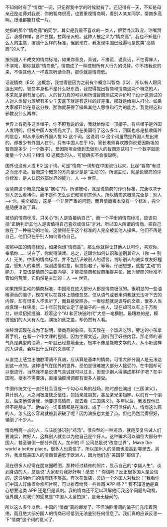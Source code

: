 不知何时有了“情商”一词，只记得我中学的时候就有了。还记得有一天，不知是母亲还是老师对我说，你的智商很高，也要重视情商啊，看别人某某同学，情商多高啊，跟谁都能打成一片。

她指的那个“情商高”的同学，其实是我最不喜欢的一类人，很爱哗众取宠，油嘴滑舌，装模作样，各种显摆，拉帮结派的。这种人被定义为“情商高”，我也不知是什么人的主意，按照什么样的标准，但到现在，我发现中国已经遍地是这类“高情商”的人了。

按照国人不成文的情商标准，如果你善良，真诚，不撒谎，说真话，不怕得罪人，不演戏，那你就是“情商低”。情商成了一种控制所有人行为的说辞。你不按我说的来，不像其他人一样乖乖听话合群，那你就是情商低。

话说情商（EQ）这概念，我觉得是因为之前有个概念叫智商（IQ），所以有人跟风造出来的。智商本身也不是什么好东西，我觉得提出智商和情商这两个概念的人，本来就是别有居心的。人的智力真的可以用所谓智商测试来评价吗？设计这测试的人对人类智力理解有多少？天底下就是有这样的好差事，那就是给别人打分。如果大家都开始在意这分数，那你就获得了操纵其他人思维和行为的能力。我觉得这和邪教没什么两样。

世界上有挺多这类帽子，你不照我说的做，我就给你扣一顶帽子。有些帽子是外国人发明的，但被中国人发扬光大了。我在美国待了这么多年，回国也总是接收国外的信息，却从来没听外国人提 IQ 这个词。这说明 IQ 这个词虽然是外国人想出来的，却极少有外国人在乎。只有中国人在乎 IQ，家长老师喜欢跟你说爱因斯坦的智商是多少（一个数字）。爱因斯坦会傻到去做别人的智商测试吗？一个数字就能衡量一个人吗？相信 IQ 这概念的人，可能确实不会很聪明。

国外也没有人提 EQ 这个词，可是“情商”一词却在中国流行起来，比起“智商”有过之而无不及。智商这个概念的方向至少是是“主动”的。所谓主动，就是说智商的评价标准，是人认识外部世界的能力。人 --> 世界。

但情商这个概念完全是“被动”的。所谓被动，就是说情商的评价标准，完全取决于别人怎么看待你，而不是你怎么认识和鉴别其他人。所以情商这概念完全是：别人 --> 你。完全被动，这是一个非常严重的问题，而且情商根本没有一个标准，完全是随便谁说了算。

被动的情商标准，只关心“别人是否接纳自己”，而一个平衡的情商标准，应该包括“正确判断其他人是否值得自己喜欢或信任”才对。所以国人所谓的情商，把自己放在了一种被动的地位，这使得在乎这个标准的人完全被其他人操纵。他们不再是自己，他们只在乎别人如何看待自己。

按照中国的情商标准，如果你想“情商高”，那么你就得让其他人认可你，喜欢你，奉承你…… 说白了，你就得演戏。总之，这跟你如何认识和鉴别其它人（你 --> 别人）无关。中国的情商标准，并不包括识破别人的谎言，判断别人的诚实或友好程度，感知人的素质，探测虚情假意，察觉伪君子，等等。仔细想想，这些“主动”的能力，才应该是情商的主要内容，才能把情商和智商相提并论。因为智商的标准不管如何荒唐，它仍然是主动的：人 --> 世界。

如果按照主动的情商标准，中国现在绝大部分人都是情商极低的。很明显的一些油嘴滑舌的骗子，现在可以在媒体上随便忽悠。仅从语气或者用词我就无法听下去的内容，却有很多人不但听了，而且接受照办。一看标题就是误导的文章，很多人当成真理一样转发。二十年前我就认定了是骗子的一些人，现在却可以有上千万粉丝，继续招摇撞骗，趁着这个“AI 和区块链时代”大捞一笔横财。最糟糕的是，模仿他们的人大有人在。演技如此之差，却仍然有人看。

油腔滑调现在成为了聪明，情商高的象征。有天我在一个饭店吃饭，旁边的小孩拿着手机，在看一个作文课的视频。因为坐得太近，我听到了好些内容。那老师的语气真是典型的油滑，一听就已经意境全无，根本不像是能教文学的人。从小听这样的人讲课，会写出什么样的文章呢？

从直觉上感觉出油腔滑调不真诚，应该算是基本的情商，可惜大部分国人是无法达到这一点的。这种语气在国外的世界，恐怕是很难被大部分人接受的，在中国却可以很流行。当然我不是说语气真诚就可以过关，但至少别人得演成那样子吧？在中国呢，根本不需要演，直接油腔滑调都有很多人接受。

中国传统文化一直把社会当成一个勾心斗角的战场，随时都在演出《三国演义》，算计别人。人之间极度缺乏信任，包括亲戚朋友，甚至亲兄弟姐妹。以前有一个朋友，后来他告诉我，他要提高情商，就去看《三国演义》。多年以后，我发现他已经不是朋友了。他做的一切事情都是在演戏，成了一个不可信任的人。情商这么高的人，怎么这么容易就被我识破了呢？因为演技也太差了点。但他仍然混得很好，骗倒了不少人。

情商稍高一点的人，应该能够识别“鸡汤”。很典型的一种鸡汤，就是反复告诫人们要诚实，做好人，这样别人就会以为他自己是个好人。这种骗术可以骗倒大部分中国人，甚至骗倒一部分外国人。加州的 IT 公司总是说“改变世界”，Make the world a better place，很多人也真信了，所以加州人的情商也没高到哪里去。另外，我发现美国人的情商普遍低于欧洲人，因为他们连“美国梦”都信了。

现在很多人经常在朋友圈晒图，那种经过精修的照片，显示自己的“幸福人生”。谈到身边的人，总是说“大家都对我好好啊！感恩！” 你信吗？反正很多国人是会信的，这说明他们的情商还不够高。有次在饭店，旁边一个外国人对我说：“我看你们中国人好像很会修照片啊，可以推荐给我一些修图 APP 吗？” 我不知道他是真心想要这类 APP 还是只是讽刺。我的情商还不足以理解他问我这个问题的动机，但外国人对我们的感觉是“中国人太爱拍照”，是毫无疑问的。

所以这么多年以后，中国的“情商”真的爆发了。不但油腔滑调的骗子们充斥着网络，而且绝大部分国人的情商已经低到无法鉴别任何信息了。我们真的应该反思一下“情商”这个词的意义了。
